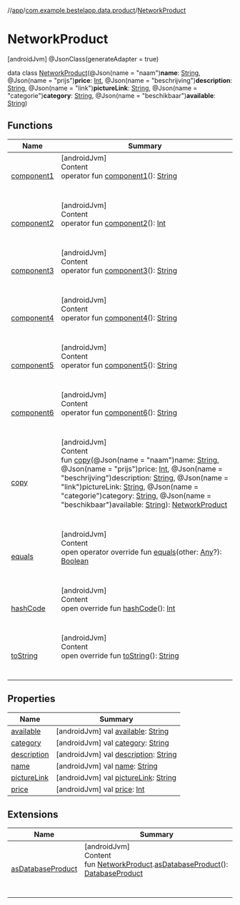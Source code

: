 //[app](../../index.md)/[com.example.bestelapp.data.product](../index.md)/[NetworkProduct](index.md)



# NetworkProduct  
 [androidJvm] @JsonClass(generateAdapter = true)  
  
data class [NetworkProduct](index.md)(@Json(name = "naam")**name**: [String](https://kotlinlang.org/api/latest/jvm/stdlib/kotlin/-string/index.html), @Json(name = "prijs")**price**: [Int](https://kotlinlang.org/api/latest/jvm/stdlib/kotlin/-int/index.html), @Json(name = "beschrijving")**description**: [String](https://kotlinlang.org/api/latest/jvm/stdlib/kotlin/-string/index.html), @Json(name = "link")**pictureLink**: [String](https://kotlinlang.org/api/latest/jvm/stdlib/kotlin/-string/index.html), @Json(name = "categorie")**category**: [String](https://kotlinlang.org/api/latest/jvm/stdlib/kotlin/-string/index.html), @Json(name = "beschikbaar")**available**: [String](https://kotlinlang.org/api/latest/jvm/stdlib/kotlin/-string/index.html))   


## Functions  
  
|  Name|  Summary| 
|---|---|
| <a name="com.example.bestelapp.data.product/NetworkProduct/component1/#/PointingToDeclaration/"></a>[component1](component1.md)| <a name="com.example.bestelapp.data.product/NetworkProduct/component1/#/PointingToDeclaration/"></a>[androidJvm]  <br>Content  <br>operator fun [component1](component1.md)(): [String](https://kotlinlang.org/api/latest/jvm/stdlib/kotlin/-string/index.html)  <br><br><br>
| <a name="com.example.bestelapp.data.product/NetworkProduct/component2/#/PointingToDeclaration/"></a>[component2](component2.md)| <a name="com.example.bestelapp.data.product/NetworkProduct/component2/#/PointingToDeclaration/"></a>[androidJvm]  <br>Content  <br>operator fun [component2](component2.md)(): [Int](https://kotlinlang.org/api/latest/jvm/stdlib/kotlin/-int/index.html)  <br><br><br>
| <a name="com.example.bestelapp.data.product/NetworkProduct/component3/#/PointingToDeclaration/"></a>[component3](component3.md)| <a name="com.example.bestelapp.data.product/NetworkProduct/component3/#/PointingToDeclaration/"></a>[androidJvm]  <br>Content  <br>operator fun [component3](component3.md)(): [String](https://kotlinlang.org/api/latest/jvm/stdlib/kotlin/-string/index.html)  <br><br><br>
| <a name="com.example.bestelapp.data.product/NetworkProduct/component4/#/PointingToDeclaration/"></a>[component4](component4.md)| <a name="com.example.bestelapp.data.product/NetworkProduct/component4/#/PointingToDeclaration/"></a>[androidJvm]  <br>Content  <br>operator fun [component4](component4.md)(): [String](https://kotlinlang.org/api/latest/jvm/stdlib/kotlin/-string/index.html)  <br><br><br>
| <a name="com.example.bestelapp.data.product/NetworkProduct/component5/#/PointingToDeclaration/"></a>[component5](component5.md)| <a name="com.example.bestelapp.data.product/NetworkProduct/component5/#/PointingToDeclaration/"></a>[androidJvm]  <br>Content  <br>operator fun [component5](component5.md)(): [String](https://kotlinlang.org/api/latest/jvm/stdlib/kotlin/-string/index.html)  <br><br><br>
| <a name="com.example.bestelapp.data.product/NetworkProduct/component6/#/PointingToDeclaration/"></a>[component6](component6.md)| <a name="com.example.bestelapp.data.product/NetworkProduct/component6/#/PointingToDeclaration/"></a>[androidJvm]  <br>Content  <br>operator fun [component6](component6.md)(): [String](https://kotlinlang.org/api/latest/jvm/stdlib/kotlin/-string/index.html)  <br><br><br>
| <a name="com.example.bestelapp.data.product/NetworkProduct/copy/#kotlin.String#kotlin.Int#kotlin.String#kotlin.String#kotlin.String#kotlin.String/PointingToDeclaration/"></a>[copy](copy.md)| <a name="com.example.bestelapp.data.product/NetworkProduct/copy/#kotlin.String#kotlin.Int#kotlin.String#kotlin.String#kotlin.String#kotlin.String/PointingToDeclaration/"></a>[androidJvm]  <br>Content  <br>fun [copy](copy.md)(@Json(name = "naam")name: [String](https://kotlinlang.org/api/latest/jvm/stdlib/kotlin/-string/index.html), @Json(name = "prijs")price: [Int](https://kotlinlang.org/api/latest/jvm/stdlib/kotlin/-int/index.html), @Json(name = "beschrijving")description: [String](https://kotlinlang.org/api/latest/jvm/stdlib/kotlin/-string/index.html), @Json(name = "link")pictureLink: [String](https://kotlinlang.org/api/latest/jvm/stdlib/kotlin/-string/index.html), @Json(name = "categorie")category: [String](https://kotlinlang.org/api/latest/jvm/stdlib/kotlin/-string/index.html), @Json(name = "beschikbaar")available: [String](https://kotlinlang.org/api/latest/jvm/stdlib/kotlin/-string/index.html)): [NetworkProduct](index.md)  <br><br><br>
| <a name="kotlin/Any/equals/#kotlin.Any?/PointingToDeclaration/"></a>[equals](../../com.example.bestelapp.repository/-product-repository/index.md#%5Bkotlin%2FAny%2Fequals%2F%23kotlin.Any%3F%2FPointingToDeclaration%2F%5D%2FFunctions%2F-1734719689)| <a name="kotlin/Any/equals/#kotlin.Any?/PointingToDeclaration/"></a>[androidJvm]  <br>Content  <br>open operator override fun [equals](../../com.example.bestelapp.repository/-product-repository/index.md#%5Bkotlin%2FAny%2Fequals%2F%23kotlin.Any%3F%2FPointingToDeclaration%2F%5D%2FFunctions%2F-1734719689)(other: [Any](https://kotlinlang.org/api/latest/jvm/stdlib/kotlin/-any/index.html)?): [Boolean](https://kotlinlang.org/api/latest/jvm/stdlib/kotlin/-boolean/index.html)  <br><br><br>
| <a name="kotlin/Any/hashCode/#/PointingToDeclaration/"></a>[hashCode](../../com.example.bestelapp.repository/-product-repository/index.md#%5Bkotlin%2FAny%2FhashCode%2F%23%2FPointingToDeclaration%2F%5D%2FFunctions%2F-1734719689)| <a name="kotlin/Any/hashCode/#/PointingToDeclaration/"></a>[androidJvm]  <br>Content  <br>open override fun [hashCode](../../com.example.bestelapp.repository/-product-repository/index.md#%5Bkotlin%2FAny%2FhashCode%2F%23%2FPointingToDeclaration%2F%5D%2FFunctions%2F-1734719689)(): [Int](https://kotlinlang.org/api/latest/jvm/stdlib/kotlin/-int/index.html)  <br><br><br>
| <a name="kotlin/Any/toString/#/PointingToDeclaration/"></a>[toString](../../com.example.bestelapp.repository/-product-repository/index.md#%5Bkotlin%2FAny%2FtoString%2F%23%2FPointingToDeclaration%2F%5D%2FFunctions%2F-1734719689)| <a name="kotlin/Any/toString/#/PointingToDeclaration/"></a>[androidJvm]  <br>Content  <br>open override fun [toString](../../com.example.bestelapp.repository/-product-repository/index.md#%5Bkotlin%2FAny%2FtoString%2F%23%2FPointingToDeclaration%2F%5D%2FFunctions%2F-1734719689)(): [String](https://kotlinlang.org/api/latest/jvm/stdlib/kotlin/-string/index.html)  <br><br><br>


## Properties  
  
|  Name|  Summary| 
|---|---|
| <a name="com.example.bestelapp.data.product/NetworkProduct/available/#/PointingToDeclaration/"></a>[available](available.md)| <a name="com.example.bestelapp.data.product/NetworkProduct/available/#/PointingToDeclaration/"></a> [androidJvm] val [available](available.md): [String](https://kotlinlang.org/api/latest/jvm/stdlib/kotlin/-string/index.html)   <br>
| <a name="com.example.bestelapp.data.product/NetworkProduct/category/#/PointingToDeclaration/"></a>[category](category.md)| <a name="com.example.bestelapp.data.product/NetworkProduct/category/#/PointingToDeclaration/"></a> [androidJvm] val [category](category.md): [String](https://kotlinlang.org/api/latest/jvm/stdlib/kotlin/-string/index.html)   <br>
| <a name="com.example.bestelapp.data.product/NetworkProduct/description/#/PointingToDeclaration/"></a>[description](description.md)| <a name="com.example.bestelapp.data.product/NetworkProduct/description/#/PointingToDeclaration/"></a> [androidJvm] val [description](description.md): [String](https://kotlinlang.org/api/latest/jvm/stdlib/kotlin/-string/index.html)   <br>
| <a name="com.example.bestelapp.data.product/NetworkProduct/name/#/PointingToDeclaration/"></a>[name](name.md)| <a name="com.example.bestelapp.data.product/NetworkProduct/name/#/PointingToDeclaration/"></a> [androidJvm] val [name](name.md): [String](https://kotlinlang.org/api/latest/jvm/stdlib/kotlin/-string/index.html)   <br>
| <a name="com.example.bestelapp.data.product/NetworkProduct/pictureLink/#/PointingToDeclaration/"></a>[pictureLink](picture-link.md)| <a name="com.example.bestelapp.data.product/NetworkProduct/pictureLink/#/PointingToDeclaration/"></a> [androidJvm] val [pictureLink](picture-link.md): [String](https://kotlinlang.org/api/latest/jvm/stdlib/kotlin/-string/index.html)   <br>
| <a name="com.example.bestelapp.data.product/NetworkProduct/price/#/PointingToDeclaration/"></a>[price](price.md)| <a name="com.example.bestelapp.data.product/NetworkProduct/price/#/PointingToDeclaration/"></a> [androidJvm] val [price](price.md): [Int](https://kotlinlang.org/api/latest/jvm/stdlib/kotlin/-int/index.html)   <br>


## Extensions  
  
|  Name|  Summary| 
|---|---|
| <a name="com.example.bestelapp.data.product//asDatabaseProduct/com.example.bestelapp.data.product.NetworkProduct#/PointingToDeclaration/"></a>[asDatabaseProduct](../as-database-product.md)| <a name="com.example.bestelapp.data.product//asDatabaseProduct/com.example.bestelapp.data.product.NetworkProduct#/PointingToDeclaration/"></a>[androidJvm]  <br>Content  <br>fun [NetworkProduct](index.md).[asDatabaseProduct](../as-database-product.md)(): [DatabaseProduct](../-database-product/index.md)  <br><br><br>


